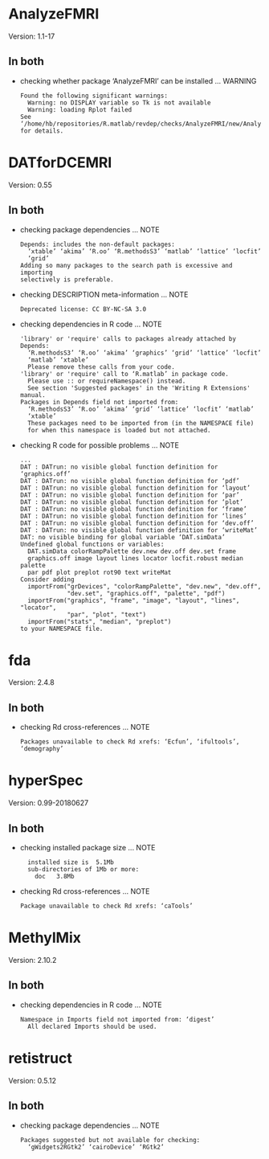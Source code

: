 # AnalyzeFMRI

Version: 1.1-17

## In both

*   checking whether package ‘AnalyzeFMRI’ can be installed ... WARNING
    ```
    Found the following significant warnings:
      Warning: no DISPLAY variable so Tk is not available
      Warning: loading Rplot failed
    See ‘/home/hb/repositories/R.matlab/revdep/checks/AnalyzeFMRI/new/AnalyzeFMRI.Rcheck/00install.out’ for details.
    ```

# DATforDCEMRI

Version: 0.55

## In both

*   checking package dependencies ... NOTE
    ```
    Depends: includes the non-default packages:
      ‘xtable’ ‘akima’ ‘R.oo’ ‘R.methodsS3’ ‘matlab’ ‘lattice’ ‘locfit’
      ‘grid’
    Adding so many packages to the search path is excessive and importing
    selectively is preferable.
    ```

*   checking DESCRIPTION meta-information ... NOTE
    ```
    Deprecated license: CC BY-NC-SA 3.0
    ```

*   checking dependencies in R code ... NOTE
    ```
    'library' or 'require' calls to packages already attached by Depends:
      ‘R.methodsS3’ ‘R.oo’ ‘akima’ ‘graphics’ ‘grid’ ‘lattice’ ‘locfit’
      ‘matlab’ ‘xtable’
      Please remove these calls from your code.
    'library' or 'require' call to ‘R.matlab’ in package code.
      Please use :: or requireNamespace() instead.
      See section 'Suggested packages' in the 'Writing R Extensions' manual.
    Packages in Depends field not imported from:
      ‘R.methodsS3’ ‘R.oo’ ‘akima’ ‘grid’ ‘lattice’ ‘locfit’ ‘matlab’
      ‘xtable’
      These packages need to be imported from (in the NAMESPACE file)
      for when this namespace is loaded but not attached.
    ```

*   checking R code for possible problems ... NOTE
    ```
    ...
    DAT : DATrun: no visible global function definition for ‘graphics.off’
    DAT : DATrun: no visible global function definition for ‘pdf’
    DAT : DATrun: no visible global function definition for ‘layout’
    DAT : DATrun: no visible global function definition for ‘par’
    DAT : DATrun: no visible global function definition for ‘plot’
    DAT : DATrun: no visible global function definition for ‘frame’
    DAT : DATrun: no visible global function definition for ‘lines’
    DAT : DATrun: no visible global function definition for ‘dev.off’
    DAT : DATrun: no visible global function definition for ‘writeMat’
    DAT: no visible binding for global variable ‘DAT.simData’
    Undefined global functions or variables:
      DAT.simData colorRampPalette dev.new dev.off dev.set frame
      graphics.off image layout lines locator locfit.robust median palette
      par pdf plot preplot rot90 text writeMat
    Consider adding
      importFrom("grDevices", "colorRampPalette", "dev.new", "dev.off",
                 "dev.set", "graphics.off", "palette", "pdf")
      importFrom("graphics", "frame", "image", "layout", "lines", "locator",
                 "par", "plot", "text")
      importFrom("stats", "median", "preplot")
    to your NAMESPACE file.
    ```

# fda

Version: 2.4.8

## In both

*   checking Rd cross-references ... NOTE
    ```
    Packages unavailable to check Rd xrefs: ‘Ecfun’, ‘ifultools’, ‘demography’
    ```

# hyperSpec

Version: 0.99-20180627

## In both

*   checking installed package size ... NOTE
    ```
      installed size is  5.1Mb
      sub-directories of 1Mb or more:
        doc   3.8Mb
    ```

*   checking Rd cross-references ... NOTE
    ```
    Package unavailable to check Rd xrefs: ‘caTools’
    ```

# MethylMix

Version: 2.10.2

## In both

*   checking dependencies in R code ... NOTE
    ```
    Namespace in Imports field not imported from: ‘digest’
      All declared Imports should be used.
    ```

# retistruct

Version: 0.5.12

## In both

*   checking package dependencies ... NOTE
    ```
    Packages suggested but not available for checking:
      ‘gWidgets2RGtk2’ ‘cairoDevice’ ‘RGtk2’
    ```

